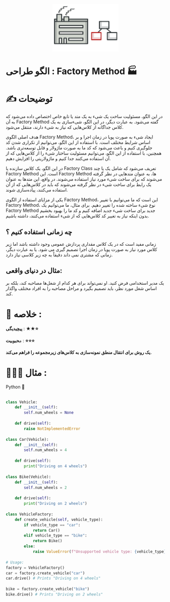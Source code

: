 <p align="center">
  <img src="https://github.com/mojtabapaso/Design-Pattern-Persian/blob/main/img/Creational/factory-method-mini.png" height="150px" />
</p>

# الگو طراحی :  Factory Method 🏭

# ✍️ توضیحات 

در این الگو، مسئولیت ساخت یک شیء به یک متد یا تابع خاص اختصاص داده می‌شود که به آن Factory Method گفته می‌شود. به عبارت دیگر، در این الگو، شیء‌سازی به یک کلاس جداگانه از کلاس‌هایی که نیاز به شیء دارند، منتقل می‌شود.

هدف اصلی الگوی Factory Method، ایجاد شیء به صورت پویا در زمان اجرا و بر اساس شرایط مختلف است. با استفاده از این الگو، می‌توانیم از تکراری شدن کد جلوگیری کنیم و باعث می‌شود که کد ما به صورت ماژولار و قابل توسعه‌تری باشد. همچنین، با استفاده از این الگو، می‌توانیم مسئولیت ساختار شیء را از کلاس‌هایی که از آن استفاده می‌کنند جدا کنیم و ماژولاریتی را افزایش دهیم.

در این الگو، یک کلاس سازنده یا Factory Class تعریف می‌شود که شامل یک یا چند Factory Method است. این Factory Method ها، به عنوان متد‌هایی در نظر گرفته می‌شوند که برای ساخت شیء مورد نیاز استفاده می‌شوند. در واقع، این متد‌ها به عنوان یک رابط برای ساخت شیء در نظر گرفته می‌شوند که باید در کلاس‌هایی که از آن استفاده می‌کنند، پیاده‌سازی شوند.

یکی از مزایای استفاده از الگوی Factory Method، این است که ما می‌توانیم با تغییر Factory Method، نوع شیء ساخته شده را تغییر دهیم. برای مثال، ما می‌توانیم یک Factory Method جدید برای ساخت شیء جدید اضافه کنیم و کد ما را بهبود بخشیم بدون اینکه نیاز به تغییر کد کلاس‌هایی که از شیء استفاده می‌کنند، داشته باشیم.

## چه زمانی استفاده کنیم ؟

 زمانی مفید است که در یک کلاس مقداری پردازش عمومی وجود داشته باشد اما زیر کلاس مورد نیاز به صورت پویا در زمان اجرا تصمیم گیری می شود. یا به عبارت دیگر، زمانی که مشتری نمی داند دقیقاً به چه زیر کلاسی نیاز دارد.

## مثال در دنیای واقعی:
یک مدیر استخدامی فرض کنید. او نمی‌تواند برای هر کدام از شغل‌ها مصاحبه کند، بلکه بر اساس شغل مورد نظر، باید تصمیم بگیرد و مراحل مصاحبه را به افراد مختلف واگذار کند.

 # 📝 خلاصه :
**پیچیدیگی** : **★★⭐** 

م**حبوبیت** : **⭐⭐⭐**

**یک روش برای انتقال منطق نمونه‌سازی به کلاس‌های زیرمجموعه را فراهم می‌کند.**

# 👨🏻‍💻 مثال  :
Python 🐍 


```python

class Vehicle:
    def __init__(self):
        self.num_wheels = None

    def drive(self):
        raise NotImplementedError

class Car(Vehicle):
    def __init__(self):
        self.num_wheels = 4
    
    def drive(self):
        print("Driving on 4 wheels")

class Bike(Vehicle):
    def __init__(self):
        self.num_wheels = 2

    def drive(self):
        print("Driving on 2 wheels")

class VehicleFactory:
    def create_vehicle(self, vehicle_type):
        if vehicle_type == "car":
            return Car()
        elif vehicle_type == "bike":
            return Bike()
        else:
            raise ValueError(f"Unsupported vehicle type: {vehicle_type}")

# Usage:
factory = VehicleFactory()
car = factory.create_vehicle("car")
car.drive() # Prints "Driving on 4 wheels"

bike = factory.create_vehicle("bike") 
bike.drive() # Prints "Driving on 2 wheels"
 
```
